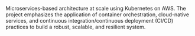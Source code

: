 Microservices-based architecture at scale using Kubernetes on AWS. The project emphasizes the application of container orchestration, cloud-native services, and continuous integration/continuous deployment (CI/CD) practices to build a robust, scalable, and resilient system.